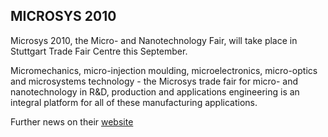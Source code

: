 ## MICROSYS 2010

Microsys 2010, the Micro- and Nanotechnology Fair, will take place in Stuttgart Trade Fair Centre this September.
<!--break-->
Micromechanics, micro-injection moulding, microelectronics, micro-optics and microsystems technology - the Microsys trade fair for micro- and nanotechnology in R&D, production and applications engineering is an integral platform for all of these manufacturing applications.

Further news on their [website](http://www.microsys-messe.com)